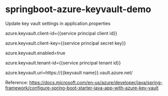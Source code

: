 # springboot-azure-keyvault-demo

Update key vault settings in application.properties

azure.keyvault.client-id={{service principal client id}}
  
azure.keyvault.client-key={{service principal secret key}}
  
azure.keyvault.enabled=true

azure.keyvault.tenant-id={{service principal tenant id}}
  
azure.keyvault.uri=https://{{keyvault name}}.vault.azure.net/


Reference: https://docs.microsoft.com/en-us/azure/developer/java/spring-framework/configure-spring-boot-starter-java-app-with-azure-key-vault
